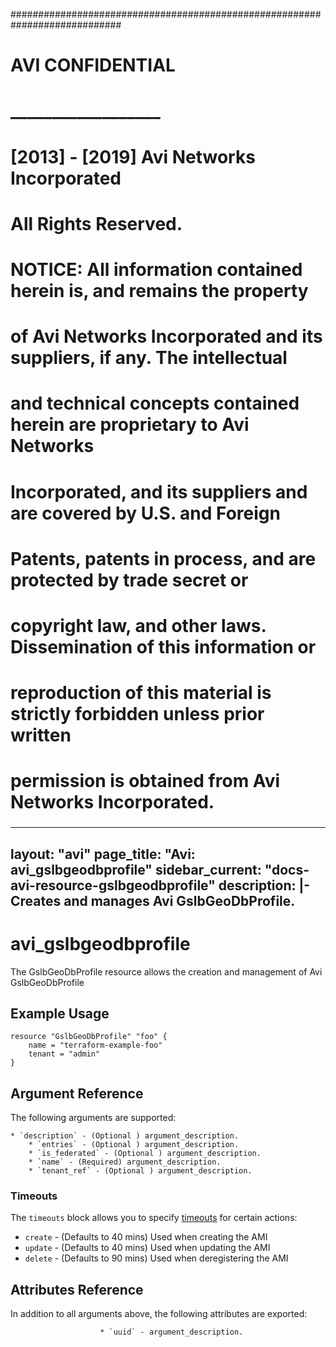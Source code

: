 
############################################################################
#
# AVI CONFIDENTIAL
# __________________
#
# [2013] - [2019] Avi Networks Incorporated
# All Rights Reserved.
#
# NOTICE: All information contained herein is, and remains the property
# of Avi Networks Incorporated and its suppliers, if any. The intellectual
# and technical concepts contained herein are proprietary to Avi Networks
# Incorporated, and its suppliers and are covered by U.S. and Foreign
# Patents, patents in process, and are protected by trade secret or
# copyright law, and other laws. Dissemination of this information or
# reproduction of this material is strictly forbidden unless prior written
# permission is obtained from Avi Networks Incorporated.
###

---
layout: "avi"
page_title: "Avi: avi_gslbgeodbprofile"
sidebar_current: "docs-avi-resource-gslbgeodbprofile"
description: |-
  Creates and manages Avi GslbGeoDbProfile.
---

# avi_gslbgeodbprofile

The GslbGeoDbProfile resource allows the creation and management of Avi GslbGeoDbProfile

## Example Usage

```hcl
resource "GslbGeoDbProfile" "foo" {
    name = "terraform-example-foo"
    tenant = "admin"
}
```

## Argument Reference

The following arguments are supported:

    * `description` - (Optional ) argument_description.
        * `entries` - (Optional ) argument_description.
        * `is_federated` - (Optional ) argument_description.
        * `name` - (Required) argument_description.
        * `tenant_ref` - (Optional ) argument_description.
        
### Timeouts

The `timeouts` block allows you to specify [timeouts](https://www.terraform.io/docs/configuration/resources.html#timeouts) for certain actions:

* `create` - (Defaults to 40 mins) Used when creating the AMI
* `update` - (Defaults to 40 mins) Used when updating the AMI
* `delete` - (Defaults to 90 mins) Used when deregistering the AMI

## Attributes Reference

In addition to all arguments above, the following attributes are exported:

                        * `uuid` - argument_description.
    
